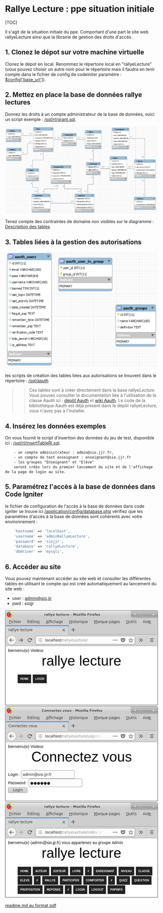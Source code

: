 # Rallye Lecture : ppe situation initiale

[TOC]

Il s'agit de la situation initiale du ppe. Comportant d'une part le site web rallyeLecture ainsi que la librairie de gestion des droits d'accès.

## 1. Clonez le dépot sur votre machine virtuelle

Clonez le dépot en local. Renommez le répertoire local en "rallyeLecture" (vous pouvez choisir un autre nom pour le répertoire mais il faudra en tenir compte dans le fichier de config de codeiniter paramètre : [$config['base_url']](/application/config/config.php)).

## 2. Mettez en place la base de données rallye lectures

Donnez les droits à un compte administrateur de la base de données, voici un script exemple : [/sql/rl/grant.sql](./sql/rl/grant.sql).

![schéma bd rallye](./sql/schemaDbRallyeLecture.PNG)

Tenez compte des contraintes de domaine non visibles sur le diagramme : [Description des tables](./sql/describeTable.md)

## 3. Tables liées à la gestion des autorisations

![schéma bd aauth](./sql/schemaDbAauth.PNG)

les scripts de création des tables liées aux autorisations se trouvent dans le répertoire : [/sql/aauth](./sql/aauth)
>> Ces tables sont à créer directement dans la base *rallyeLecture*. Vous pouvez consulter la documentation liée à l'utilisation de la classe Aauth ici : [dépôt Aauth](https://github.com/emreakay/CodeIgniter-Aauth) et [wiki Aauth](https://github.com/magefly/CodeIgniter-Aauth/wiki/_pages).
Le code de la bibliothèque Aauth est déjà présent dans le dépôt rallyeLecture, vous n'avez pas à l'installer.

## 4. Insérez les données exemples

On vous fournit le script d'insertion des données du jeu de test, disponible ici : [/sql/rl/insertTableRl.sql](./sql/rl/insertTableRl.sql).

```text
    - un compte administrateur : admin@sio.jjr.fr,
    - un compte de test enseignant : enseignant@sio.jjr.fr
    - les groupes "Enseignant" et "Elève"
    seront créés lors du premier lancement du site et de l'affichage de la page de login au site.
```

## 5. Paramétrez l'accès à la base de données dans Code Igniter

le fichier de configuration de l'accès à la base de données dans code igniter se trouve ici [/application/config/database.php](./application/config/database.php)
vérifiez que les paramètres d'accès à la base de données sont cohérents avec votre environnement :

```php
    'hostname' => 'localhost',
    'username' => 'adminRallyeLecture',
    'password' => 'siojjr',
    'database' => 'rallyeLecture',
    'dbdriver' => 'mysqli',
```

## 6. Accéder au site

Vous pouvez maintenant accéder au site web et consulter les différentes tables en utilisant le compte qui est créé automatiquement au lancement du site web :

- user : admin@sio.jjr
- pwd  : siojjr

![home visiteur](./doc/rlHomeVisiteur.png)
![login](./doc/rlLogin.png)
![home admin](./doc/rlHomeAdmin.png)

[readme.md au format pdf](./readme.pdf)